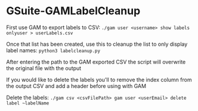 # GSuite-GAMLabelCleanup

First use GAM to export labels to CSV: ```./gam user <username> show labels onlyuser > userLabels.csv```

Once that list has been created, use this to cleanup the list to only display label names: ```python3 labelcleanup.py```

After entering the path to the GAM exported CSV the script will overwrite the original file with the output

If you would like to delete the labels you'll to remove the index column from the output CSV and add a header before using with GAM

Delete the labels: ```./gam csv <csvFilePath> gam user <userEmail> delete label ~labelName```
